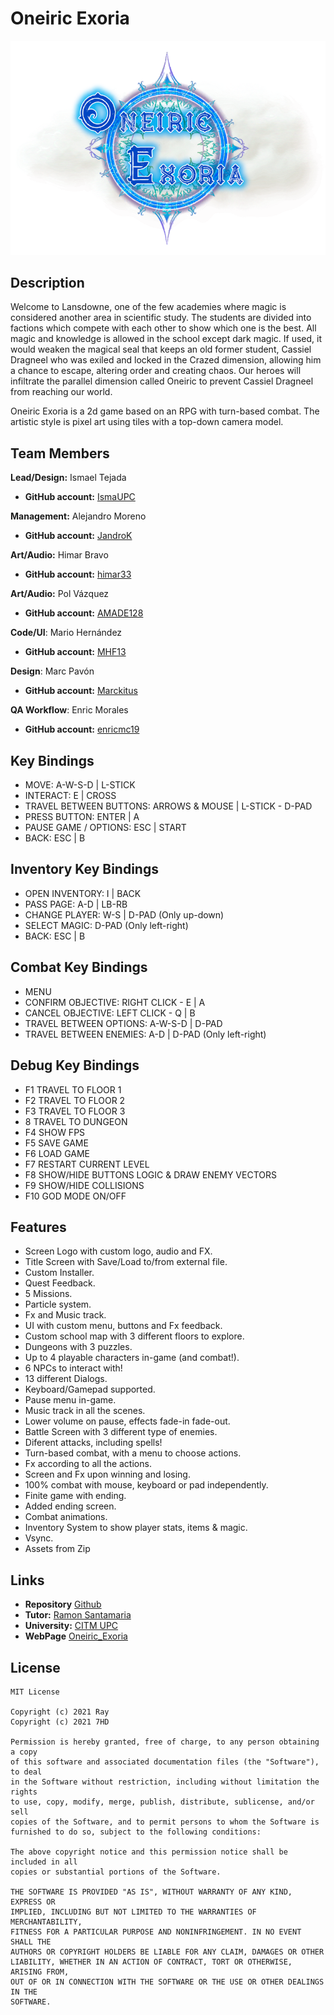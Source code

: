 # Oneiric Exoria

![](https://github.com/IsmaUPC/Oneiric_Exoria/blob/master/docs/Wiki/Home/game_logo.png)

## Description

Welcome to Lansdowne, one of the few academies where magic is considered another area in scientific study. The students are divided into factions which compete with each other to show which one is the best. All magic and knowledge is allowed in the school except dark magic. If used, it would weaken the magical seal that keeps an old former student, Cassiel Dragneel who was exiled and locked in the Crazed dimension, allowing him a chance to escape, altering order and creating chaos. Our heroes will infiltrate the parallel dimension called Oneiric to prevent Cassiel Dragneel from reaching our world.

Oneiric Exoria is a 2d game based on an RPG with turn-based combat. The artistic style is pixel art using tiles with a top-down camera model.

## Team Members

**Lead/Design:** Ismael Tejada
* **GitHub account:** [IsmaUPC](https://github.com/IsmaUPC)

**Management:** Alejandro Moreno
* **GitHub account:** [JandroK](https://github.com/JandroK)

**Art/Audio:** Himar Bravo
* **GitHub account:** [himar33](https://github.com/himar33)

**Art/Audio:** Pol Vázquez
* **GitHub account:** [AMADE128](https://github.com/AMADE128)

**Code/UI**: Mario Hernández
* **GitHub account:** [MHF13](https://github.com/MHF13)

**Design**: Marc Pavón
* **GitHub account:** [Marckitus](https://github.com/Marckitus)

**QA Workflow**: Enric Morales
* **GitHub account:** [enricmc19](https://github.com/enricmc19)

## Key Bindings

- MOVE:    A-W-S-D | L-STICK
- INTERACT: E | CROSS
- TRAVEL BETWEEN BUTTONS: ARROWS & MOUSE | L-STICK - D-PAD
- PRESS BUTTON: ENTER | A
- PAUSE GAME / OPTIONS: ESC | START
- BACK: ESC | B


## Inventory Key Bindings

- OPEN INVENTORY: I | BACK
- PASS PAGE: A-D | LB-RB
- CHANGE PLAYER: W-S | D-PAD (Only up-down)
- SELECT MAGIC: D-PAD (Only left-right)
- BACK: ESC | B

## Combat Key Bindings

- MENU
- CONFIRM OBJECTIVE: RIGHT CLICK - E | A
- CANCEL OBJECTIVE: LEFT CLICK - Q   | B
- TRAVEL BETWEEN OPTIONS: A-W-S-D | D-PAD
- TRAVEL BETWEEN ENEMIES: A-D | D-PAD (Only left-right)

## Debug Key Bindings

- F1 TRAVEL TO FLOOR 1
- F2 TRAVEL TO FLOOR 2
- F3 TRAVEL TO FLOOR 3
- 8 TRAVEL TO DUNGEON
- F4 SHOW FPS
- F5 SAVE GAME
- F6 LOAD GAME
- F7 RESTART CURRENT LEVEL
- F8 SHOW/HIDE BUTTONS LOGIC & DRAW ENEMY VECTORS
- F9 SHOW/HIDE COLLISIONS
- F10 GOD MODE ON/OFF

## Features

- Screen Logo with custom logo, audio and FX.
- Title Screen with Save/Load to/from external file.
- Custom Installer.
- Quest Feedback.
- 5 Missions.
- Particle system.
- Fx and Music track.
- UI with custom menu, buttons and Fx feedback.
- Custom school map with 3 different floors to explore.
- Dungeons with 3 puzzles.
- Up to 4 playable characters in-game (and combat!).
- 6 NPCs to interact with!
- 13 different Dialogs.
- Keyboard/Gamepad supported.
- Pause menu in-game.
- Music track in all the scenes.
- Lower volume on pause, effects fade-in fade-out.
- Battle Screen with 3 different type of enemies.
- Diferent attacks, including spells!
- Turn-based combat, with a menu to choose actions.
- Fx according to all the actions.
- Screen and Fx upon winning and losing.
- 100% combat with mouse, keyboard or pad independently.
- Finite game with ending.
- Added ending screen.
- Combat animations.
- Inventory System to show player stats, items & magic.
- Vsync.
- Assets from Zip

## Links

* **Repository** [Github](https://github.com/IsmaUPC/Oneiric_Exoria)
* **Tutor:** [Ramon Santamaria](https://github.com/raysan5)
* **University:** [CITM UPC](https://www.citm.upc.edu/)
* **WebPage** [Oneiric_Exoria](https://ismaupc.github.io/Oneiric_Exoria/)

## License
~~~
MIT License

Copyright (c) 2021 Ray
Copyright (c) 2021 7HD

Permission is hereby granted, free of charge, to any person obtaining a copy
of this software and associated documentation files (the "Software"), to deal
in the Software without restriction, including without limitation the rights
to use, copy, modify, merge, publish, distribute, sublicense, and/or sell
copies of the Software, and to permit persons to whom the Software is
furnished to do so, subject to the following conditions:

The above copyright notice and this permission notice shall be included in all
copies or substantial portions of the Software.

THE SOFTWARE IS PROVIDED "AS IS", WITHOUT WARRANTY OF ANY KIND, EXPRESS OR
IMPLIED, INCLUDING BUT NOT LIMITED TO THE WARRANTIES OF MERCHANTABILITY,
FITNESS FOR A PARTICULAR PURPOSE AND NONINFRINGEMENT. IN NO EVENT SHALL THE
AUTHORS OR COPYRIGHT HOLDERS BE LIABLE FOR ANY CLAIM, DAMAGES OR OTHER
LIABILITY, WHETHER IN AN ACTION OF CONTRACT, TORT OR OTHERWISE, ARISING FROM,
OUT OF OR IN CONNECTION WITH THE SOFTWARE OR THE USE OR OTHER DEALINGS IN THE
SOFTWARE.
~~~

